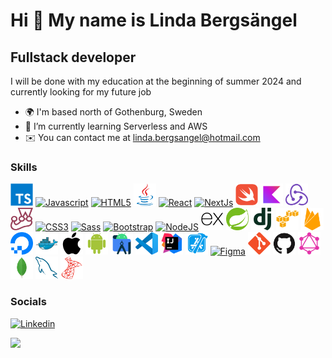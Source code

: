 # Hi 👋 My name is Linda Bergsängel

## Fullstack developer

I will be done with my education at the beginning of summer 2024 and currently looking for my future job

* 🌍  I'm based north of Gothenburg, Sweden
* 🌱 I’m currently learning Serverless and AWS
* ✉️  You can contact me at [linda.bergsangel@hotmail.com](mailto:linda.bergsangel@hotmail.com)
<!--
**liber09/liber09** is a ✨ _special_ ✨ repository because its `README.md` (this file) appears on your GitHub profile.

Here are some ideas to get you started:

- 🔭 I’m currently working on ...

- 👯 I’m looking to collaborate on ...
- 🤔 I’m looking for help with ...
- 💬 Ask me about ...
- 📫 How to reach me: ...
- 😄 Pronouns: ...
- ⚡ Fun fact: ...
-->

### Skills

<p align="left">
  <a href="https://www.typescriptlang.org/" target="_blank" rel="noreferrer"><img src="https://github.com/devicons/devicon/blob/v2.15.1/icons/typescript/typescript-original.svg" width="36" height="36" alt="Typescript" /></a>
  <a href="https://developer.mozilla.org/en-US/docs/Web/JavaScript" target="_blank" rel="noreferrer"><img src="https://cdn.jsdelivr.net/gh/devicons/devicon/icons/javascript/javascript-original.svg" width="36" height="36" alt="Javascript"       /></a>
  <a href="https://developer.mozilla.org/en-US/docs/Glossary/HTML5" target="_blank" rel="noreferrer"><img src="https://cdn.jsdelivr.net/gh/devicons/devicon/icons/html5/html5-plain.svg" width="36" height="36" alt="HTML5" /></a>
  <a href="https://www.java.com/" target="_blank" rel="noreferrer"><img src="https://github.com/devicons/devicon/blob/v2.15.1/icons/java/java-original.svg" width="36" height="36" alt="Java" /></a>
  <a href="https://reactjs.org/" target="_blank" rel="noreferrer"><img src="https://cdn.jsdelivr.net/gh/devicons/devicon/icons/react/react-original.svg" width="36" height="36" alt="React" /></a>
  <a href="https://nextjs.org/docs" target="_blank" rel="noreferrer"><img src="https://cdn.jsdelivr.net/gh/devicons/devicon/icons/nextjs/nextjs-original.svg" width="36" height="36" alt="NextJs" /></a>
  <a href="https://developer.apple.com/swift/" target="_blank" rel="noreferrer"><img src="https://github.com/devicons/devicon/blob/v2.15.1/icons/swift/swift-original.svg" width="36" height="36" alt="Swift" /></a>
  <a href="https://kotlinlang.org/" target="_blank" rel="noreferrer"><img src="https://github.com/devicons/devicon/blob/v2.15.1/icons/kotlin/kotlin-original.svg" width="36" height="36" alt="Kotlin" /></a>
  <a href="https://redux.js.org/" target="_blank" rel="noreferrer"><img src="https://github.com/devicons/devicon/blob/v2.15.1/icons/redux/redux-original.svg" width="36" height="36" alt="Redux" /></a>
  <a href="https://jestjs.io/" target="_blank" rel="noreferrer"><img src="https://github.com/devicons/devicon/blob/v2.15.1/icons/jest/jest-plain.svg" width="36" height="36" alt="Jest" /></a>
  <a href="https://www.w3.org/TR/CSS/#css" target="_blank" rel="noreferrer"><img src="https://cdn.jsdelivr.net/gh/devicons/devicon/icons/css3/css3-plain.svg" width="36" height="36" alt="CSS3" /></a>
  <a href="https://sass-lang.com/" target="_blank" rel="noreferrer"><img src="https://cdn.jsdelivr.net/gh/devicons/devicon/icons/sass/sass-original.svg" width="36" height="36" alt="Sass" /></a>
  <a href="https://getbootstrap.com/" target="_blank" rel="noreferrer"><img src="https://cdn.jsdelivr.net/gh/devicons/devicon/icons/bootstrap/bootstrap-plain.svg" width="36" height="36" alt="Bootstrap" /></a>
  <a href="https://nodejs.org/en/" target="_blank" rel="noreferrer"><img src="https://cdn.jsdelivr.net/gh/devicons/devicon/icons/nodejs/nodejs-original.svg" width="36" height="36" alt="NodeJS" /></a>
  <a href="https://expressjs.com/" target="_blank" rel="noreferrer"><img src="https://github.com/devicons/devicon/blob/v2.15.1/icons/express/express-original.svg" width="36" height="36" alt="Express JS" /></a>
  <a href="https://spring.io/projects/spring-framework" target="_blank" rel="noreferrer"><img src="https://github.com/devicons/devicon/blob/v2.15.1/icons/spring/spring-original.svg" width="36" height="36" alt="Spring framework" /></a>
  <a href="https://www.djangoproject.com/" target="_blank" rel="noreferrer"><img src="https://github.com/devicons/devicon/blob/v2.15.1/icons/django/django-plain.svg" width="36" height="36" alt="Django" /></a>
  <a href="https://aws.com/" target="_blank" rel="noreferrer"><img src="https://github.com/devicons/devicon/blob/v2.15.1/icons/amazonwebservices/amazonwebservices-original.svg" width="36" height="36" alt="Amazon web services" /></a>
  <a href="https://firebase.google.com/" target="_blank" rel="noreferrer"><img src="https://github.com/devicons/devicon/blob/v2.15.1/icons/firebase/firebase-plain.svg" width="36" height="36" alt="Firebase" /></a>
  <a href="https://www.digitalocean.com/" target="_blank" rel="noreferrer"><img src="https://github.com/devicons/devicon/blob/v2.15.1/icons/digitalocean/digitalocean-original.svg" width="36" height="36" alt="Digital ocean" /></a>
  <a href="https://www.docker.com/" target="_blank" rel="noreferrer"><img src="https://github.com/devicons/devicon/blob/v2.15.1/icons/docker/docker-original.svg" width="36" height="36" alt="Docker" /></a>
  <a href="https://www.apple.com" target="_blank" rel="noreferrer"><img src="https://github.com/devicons/devicon/blob/v2.15.1/icons/apple/apple-original.svg" width="36" height="36" alt="Apple" /></a>
  <a href="https://www.android.com" target="_blank" rel="noreferrer"><img src="https://github.com/devicons/devicon/blob/v2.15.1/icons/android/android-original.svg" width="36" height="36" alt="Android" /></a>
  <a href="https://developer.android.com/studio" target="_blank" rel="noreferrer"><img src="https://github.com/devicons/devicon/blob/v2.15.1/icons/androidstudio/androidstudio-original.svg" width="36" height="36" alt="Android studio" /></a>
  <a href="https://https://code.visualstudio.com/" target="_blank" rel="noreferrer"><img src="https://github.com/devicons/devicon/blob/v2.15.1/icons/vscode/vscode-original.svg" width="36" height="36" alt="VS Code" /></a>
  <a href="https://www.jetbrains.com/idea/" target="_blank" rel="noreferrer"><img src="https://github.com/devicons/devicon/blob/v2.15.1/icons/intellij/intellij-original.svg" width="36" height="36" alt="IntelliJ" /></a>
  <a href="https://developer.apple.com/xcode/" target="_blank" rel="noreferrer"><img src="https://github.com/devicons/devicon/blob/v2.15.1/icons/xcode/xcode-plain.svg" width="36" height="36" alt="XCode" /></a>
  <a href="https://www.figma.com/" target="_blank" rel="noreferrer"><img src="https://cdn.jsdelivr.net/gh/devicons/devicon/icons/figma/figma-original.svg" width="36" height="36" alt="Figma" /></a>
  <a href="https://git-scm.com/" target="_blank" rel="noreferrer"><img src="https://github.com/devicons/devicon/blob/v2.15.1/icons/git/git-original.svg" width="36" height="36" alt="Git" /></a>
  <a href="https://www.github.com/" target="_blank" rel="noreferrer"><img src="https://github.com/devicons/devicon/blob/v2.15.1/icons/github/github-original.svg" width="36" height="36" alt="Github" /></a>
  <a href="https://graphql.org/" target="_blank" rel="noreferrer"><img src="https://github.com/devicons/devicon/blob/v2.15.1/icons/graphql/graphql-plain.svg" width="36" height="36" alt="Graph QL" /></a>
  <a href="https://www.mongodb.com/" target="_blank" rel="noreferrer"><img src="https://github.com/devicons/devicon/blob/v2.15.1/icons/mongodb/mongodb-original.svg" width="36" height="36" alt="MongoDb" /></a>
  <a href="https://www.mysql.com/" target="_blank" rel="noreferrer"><img src="https://github.com/devicons/devicon/blob/v2.15.1/icons/mysql/mysql-original.svg" width="36" height="36" alt="MySQL" /></a>
  <a href="https://www.microsoft.com/en-us/sql-server/sql-server-2022" target="_blank" rel="noreferrer"><img src="https://github.com/devicons/devicon/blob/v2.15.1/icons/microsoftsqlserver/microsoftsqlserver-plain.svg" width="36" height="36" alt="Microsoft SQL Server" /></a>
</p>

### Socials
<p align="left">

<a href="www.linkedin.com/in/linda-bergsangel" target="_blank" rel="noreferrer"><img src="https://raw.githubusercontent.com/danielcranney/readme-generator/main/public/icons/socials/linkedin.svg" width="32" height="32" alt="Linkedin" /></a>

</p>

<picture>
  <source
    srcset="https://github-readme-stats.vercel.app/api?username=liber09&show_icons=true&theme=dark"
    media="(prefers-color-scheme: dark)"
  />
  <source
    srcset="https://github-readme-stats.vercel.app/api?username=liber09&show_icons=true"
    media="(prefers-color-scheme: light), (prefers-color-scheme: no-preference)"
  />
  <img src="https://github-readme-stats.vercel.app/api?username=liber09&show_icons=true" />
</picture>

